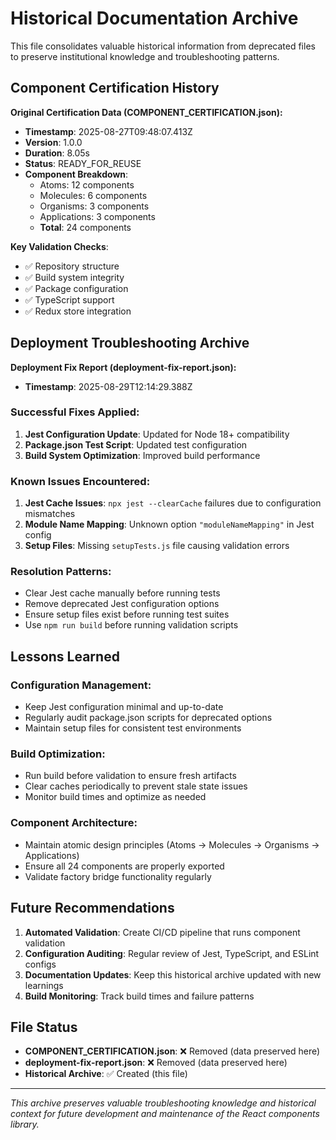 # Historical Documentation Archive

This file consolidates valuable historical information from deprecated files to preserve institutional knowledge and troubleshooting patterns.

## Component Certification History

**Original Certification Data (COMPONENT_CERTIFICATION.json):**
- **Timestamp**: 2025-08-27T09:48:07.413Z
- **Version**: 1.0.0
- **Duration**: 8.05s
- **Status**: READY_FOR_REUSE
- **Component Breakdown**:
  - Atoms: 12 components
  - Molecules: 6 components
  - Organisms: 3 components
  - Applications: 3 components
  - **Total**: 24 components

**Key Validation Checks**:
- ✅ Repository structure
- ✅ Build system integrity
- ✅ Package configuration
- ✅ TypeScript support
- ✅ Redux store integration

## Deployment Troubleshooting Archive

**Deployment Fix Report (deployment-fix-report.json):**
- **Timestamp**: 2025-08-29T12:14:29.388Z

### Successful Fixes Applied:
1. **Jest Configuration Update**: Updated for Node 18+ compatibility
2. **Package.json Test Script**: Updated test configuration
3. **Build System Optimization**: Improved build performance

### Known Issues Encountered:
1. **Jest Cache Issues**: `npx jest --clearCache` failures due to configuration mismatches
2. **Module Name Mapping**: Unknown option `"moduleNameMapping"` in Jest config
3. **Setup Files**: Missing `setupTests.js` file causing validation errors

### Resolution Patterns:
- Clear Jest cache manually before running tests
- Remove deprecated Jest configuration options
- Ensure setup files exist before running test suites
- Use `npm run build` before running validation scripts

## Lessons Learned

### Configuration Management:
- Keep Jest configuration minimal and up-to-date
- Regularly audit package.json scripts for deprecated options
- Maintain setup files for consistent test environments

### Build Optimization:
- Run build before validation to ensure fresh artifacts
- Clear caches periodically to prevent stale state issues
- Monitor build times and optimize as needed

### Component Architecture:
- Maintain atomic design principles (Atoms → Molecules → Organisms → Applications)
- Ensure all 24 components are properly exported
- Validate factory bridge functionality regularly

## Future Recommendations

1. **Automated Validation**: Create CI/CD pipeline that runs component validation
2. **Configuration Auditing**: Regular review of Jest, TypeScript, and ESLint configs
3. **Documentation Updates**: Keep this historical archive updated with new learnings
4. **Build Monitoring**: Track build times and failure patterns

## File Status

- **COMPONENT_CERTIFICATION.json**: ❌ Removed (data preserved here)
- **deployment-fix-report.json**: ❌ Removed (data preserved here)
- **Historical Archive**: ✅ Created (this file)

---

*This archive preserves valuable troubleshooting knowledge and historical context for future development and maintenance of the React components library.*
